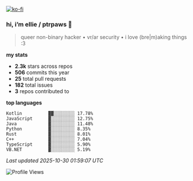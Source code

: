[![ko-fi](https://ko-fi.com/img/githubbutton_sm.svg)](https://ko-fi.com/R6R1657BK)

### hi, i’m ellie / ptrpaws 🌸

> queer non-binary hacker • vr/ar security • i love (bre|m)aking things :3

**my stats**
- **2.3k** stars across repos
- **506** commits this year
- **25** total pull requests
- **182** total issues
- **3** repos contributed to

**top languages**
```
Kotlin          ▓▓░░░░░░░░ 17.78%
JavaScript      ▓░░░░░░░░░ 12.75%
Java            ▓░░░░░░░░░ 11.48%
Python          ▓░░░░░░░░░ 8.35%
Rust            ▓░░░░░░░░░ 8.01%
C++             ▓░░░░░░░░░ 7.04%
TypeScript      ▓░░░░░░░░░ 5.90%
VB.NET          ▓░░░░░░░░░ 5.19%
```

_Last updated 2025-10-30 01:59:07 UTC_

![Profile Views](https://komarev.com/ghpvc/?username=ptrpaws&color=grey&base=35291)

